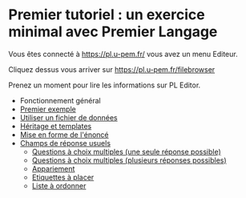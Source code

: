 # Premier tutoriel : un exercice minimal avec Premier Langage



Vous êtes connecté à https://pl.u-pem.fr/ vous avez un menu Editeur. 

Cliquez dessus vous arriver sur https://pl.u-pem.fr/filebrowser 

Prenez un moment pour lire les informations sur PL Editor. 

* Fonctionnement général
* [Premier exemple](premier_exemple.md)
* [Utiliser un fichier de données](fichier_externe.md)
* [Héritage et templates](heritage.md)
* [Mise en forme de l'énoncé](forme_enonce.md)
* [Champs de réponse usuels]()
    * [Questions à choix multiples (une seule réponse possible)](radio.md)
    * [Questions à choix multiples (plusieurs réponses possibles)](checkbox.md)
    * [Appariement](matchlist.md)
    * [Etiquettes à placer](dragdrop.md)
    * [Liste à ordonner](sortlist.md)

